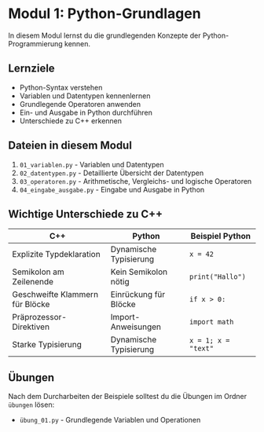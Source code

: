 # Modul 1: Python-Grundlagen

In diesem Modul lernst du die grundlegenden Konzepte der Python-Programmierung kennen.

## Lernziele

- Python-Syntax verstehen
- Variablen und Datentypen kennenlernen
- Grundlegende Operatoren anwenden
- Ein- und Ausgabe in Python durchführen
- Unterschiede zu C++ erkennen

## Dateien in diesem Modul

1. `01_variablen.py` - Variablen und Datentypen
2. `02_datentypen.py` - Detaillierte Übersicht der Datentypen
3. `03_operatoren.py` - Arithmetische, Vergleichs- und logische Operatoren
4. `04_eingabe_ausgabe.py` - Eingabe und Ausgabe in Python

## Wichtige Unterschiede zu C++

| C++ | Python | Beispiel Python |
|-----|--------|----------------|
| Explizite Typdeklaration | Dynamische Typisierung | `x = 42` |
| Semikolon am Zeilenende | Kein Semikolon nötig | `print("Hallo")` |
| Geschweifte Klammern für Blöcke | Einrückung für Blöcke | `if x > 0:` |
| Präprozessor-Direktiven | Import-Anweisungen | `import math` |
| Starke Typisierung | Dynamische Typisierung | `x = 1; x = "text"` |

## Übungen

Nach dem Durcharbeiten der Beispiele solltest du die Übungen im Ordner `übungen` lösen:
- `übung_01.py` - Grundlegende Variablen und Operationen